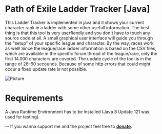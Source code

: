 # Path of Exile Ladder Tracker [Java]

This Ladder Tracker is implemented in java and it shows your current character rank in a ladder with some other usefull information. The best thing is that this tool is very userfiendly and you don't have to touch any source code at all. A small graphical user interface will guide you through the "setup" of your specific league and character. By the way, races work as well! Since the league/race ladder information is based on the CSV files, which are available in the specific forum thread of the league/race, only the first 14.000 characters are covered. The update cycle of the tool is in the range of 28-60 secounds. Because of some http errors that could might occur a fixed update rate is not possible.

![Picture](http://fs5.directupload.net/images/170221/y5pe7pty.png)

# Requirements

A Java Runtime Environment has to be installed (Java 8 Update 121 was used for testing).

--
If you wanna support me and the project feel free to **[donate](https://www.paypal.com/cgi-bin/webscr?cmd=_s-xclick&hosted_button_id=3P9CR54FJDR8J)**.
